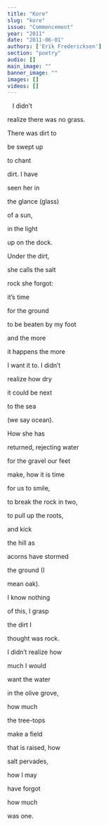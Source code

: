 ```yaml
---
title: "Kore"
slug: "kore"
issue: "Commencement"
year: "2011"
date: "2011-06-01"
authors: ['Erik Fredericksen']
section: "poetry"
audio: []
main_image: ""
banner_image: ""
images: []
videos: []
---
```

   I didn’t

 realize there was no grass.

 There was dirt to

 be swept up

 to chant 

 dirt. I have

 seen her in

 the glance (glass)

 of a sun,

 in the light

 up on the dock.

 Under the dirt,

 she calls the salt

 rock she forgot:

 it’s time

 for the ground

 to be beaten by my foot

 and the more

 it happens the more

 I want it to. I didn’t

 realize how dry

 it could be next 

 to the sea

 (we say ocean).

 How she has

 returned, rejecting water

 for the gravel our feet

 make, how it is time

 for us to smile,

 to break the rock in two,

 to pull up the roots,

 and kick

 the hill as

 acorns have stormed

 the ground (I

 mean oak).

I know nothing

of this, I grasp

the dirt I

thought was rock.

I didn’t realize how

much I would

want the water

in the olive grove,

how much

the tree-tops

make a field

that is raised, how

salt pervades,

how I may

have forgot

how much

was one.

 

